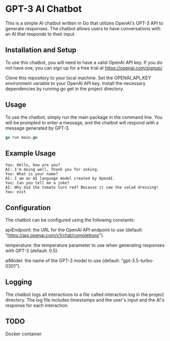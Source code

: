 # GPT-3 AI Chatbot

This is a simple AI chatbot written in Go that utilizes OpenAI's GPT-3 API to generate responses. The chatbot allows users to have conversations with an AI that responds to their input.

## Installation and Setup

To use this chatbot, you will need to have a valid OpenAI API key. If you do not have one, you can sign up for a free trial at https://openai.com/signup/.

Clone this repository to your local machine.
Set the OPENAI_API_KEY environment variable to your OpenAI API key.
Install the necessary dependencies by running go get in the project directory.

## Usage

To use the chatbot, simply run the main package in the command line. You will be prompted to enter a message, and the chatbot will respond with a message generated by GPT-3.

```go
go run main.go
```

## Example Usage

```console
You: Hello, how are you?
AI: I'm doing well, thank you for asking.
You: What is your name?
AI: I am an AI language model created by OpenAI.
You: Can you tell me a joke?
AI: Why did the tomato turn red? Because it saw the salad dressing!
You: exit
```

## Configuration

The chatbot can be configured using the following constants:

apiEndpoint: the URL for the OpenAI API endpoint to use (default: "https://api.openai.com/v1/chat/completions").

temperature: the temperature parameter to use when generating responses with GPT-3 (default: 0.5).

aiModel: the name of the GPT-3 model to use (default: "gpt-3.5-turbo-0301").

## Logging

The chatbot logs all interactions to a file called interaction.log in the project directory. The log file includes timestamps and the user's input and the AI's response for each interaction.

## TODO

Docker container
